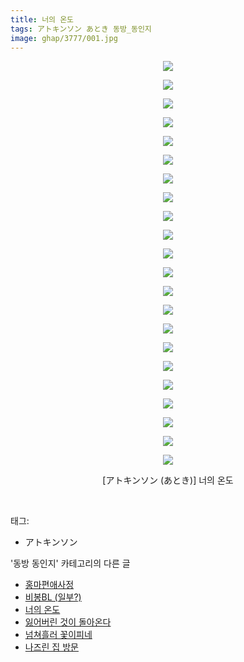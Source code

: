 ```yaml
---
title: 너의 온도
tags: アトキンソン あとき 동방_동인지
image: ghap/3777/001.jpg
---
```

<div class="article">
<p style="text-align: center; clear: none; float: none;"><img src="{{ site.nasurl }}/ghap/3777/001.jpg"/></p>
<p style="text-align: center; clear: none; float: none;"><img src="{{ site.nasurl }}/ghap/3777/002.jpg"/></p>
<p style="text-align: center; clear: none; float: none;"><img src="{{ site.nasurl }}/ghap/3777/003.jpg"/></p>
<p style="text-align: center; clear: none; float: none;"><img src="{{ site.nasurl }}/ghap/3777/004.jpg"/></p>
<p style="text-align: center; clear: none; float: none;"><img src="{{ site.nasurl }}/ghap/3777/005.jpg"/></p>
<p style="text-align: center; clear: none; float: none;"><img src="{{ site.nasurl }}/ghap/3777/006.jpg"/></p>
<p style="text-align: center; clear: none; float: none;"><img src="{{ site.nasurl }}/ghap/3777/007.jpg"/></p>
<p style="text-align: center; clear: none; float: none;"><img src="{{ site.nasurl }}/ghap/3777/008.jpg"/></p>
<p style="text-align: center; clear: none; float: none;"><img src="{{ site.nasurl }}/ghap/3777/009.jpg"/></p>
<p style="text-align: center; clear: none; float: none;"><img src="{{ site.nasurl }}/ghap/3777/010.jpg"/></p>
<p style="text-align: center; clear: none; float: none;"><img src="{{ site.nasurl }}/ghap/3777/011.jpg"/></p>
<p style="text-align: center; clear: none; float: none;"><img src="{{ site.nasurl }}/ghap/3777/012.jpg"/></p>
<p style="text-align: center; clear: none; float: none;"><img src="{{ site.nasurl }}/ghap/3777/013.jpg"/></p>
<p style="text-align: center; clear: none; float: none;"><img src="{{ site.nasurl }}/ghap/3777/014.jpg"/></p>
<p style="text-align: center; clear: none; float: none;"><img src="{{ site.nasurl }}/ghap/3777/015.jpg"/></p>
<p style="text-align: center; clear: none; float: none;"><img src="{{ site.nasurl }}/ghap/3777/016.jpg"/></p>
<p style="text-align: center; clear: none; float: none;"><img src="{{ site.nasurl }}/ghap/3777/017.jpg"/></p>
<p style="text-align: center; clear: none; float: none;"><img src="{{ site.nasurl }}/ghap/3777/018.jpg"/></p>
<p style="text-align: center; clear: none; float: none;"><img src="{{ site.nasurl }}/ghap/3777/019.jpg"/></p>
<p style="text-align: center; clear: none; float: none;"><img src="{{ site.nasurl }}/ghap/3777/020.jpg"/></p>
<p style="text-align: center; clear: none; float: none;"><img src="{{ site.nasurl }}/ghap/3777/021.jpg"/></p>
<p style="text-align: center; clear: none; float: none;"><img src="{{ site.nasurl }}/ghap/3777/022.jpg"/></p>
<p style="text-align: center; clear: none; float: none;">[アトキンソン (あとき)] 너의 온도</p>
<p><br/></p>
</div><div class="tagTrail">
<p>태그: </p>
<ul>
<li>アトキンソン</li>
</ul>
</div><div class="another">
<p>'동방 동인지' 카테고리의 다른 글</p>
<ul>
<li><a href="/2017-10-02-ghap_3805">홍마편애사정</a></li>
<li><a href="/2017-09-25-ghap_3781">비봉BL (일부?)</a></li>
<li><a href="/2017-09-25-ghap_3777">너의 온도</a></li>
<li><a href="/2017-09-25-ghap_3776">잃어버린 것이 돌아온다</a></li>
<li><a href="/2017-09-25-ghap_3775">넘쳐흘러 꽃이피네</a></li>
<li><a href="/2017-09-25-ghap_3774">나즈린 집 방문</a></li>
</ul>
</div><div class="cb_module cb_fluid">
<div class="cb_wrt cb_profile">
</div><!-- commentList close -->
</div>